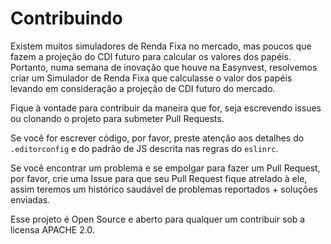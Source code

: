 # Contribuindo
Existem muitos simuladores de Renda Fixa no mercado, mas poucos que fazem a projeção do CDI futuro para calcular os valores dos papéis. Portanto, numa semana de inovação que houve na Easynvest, resolvemos criar um Simulador de Renda Fixa que calculasse o valor dos papéis levando em consideração a projeção de CDI futuro do mercado.

Fique à vontade para contribuir da maneira que for, seja escrevendo issues ou clonando o projeto para submeter Pull Requests.

Se você for escrever código, por favor, preste atenção aos detalhes do `.editorconfig` e do padrão de JS descrita nas regras do `eslinrc`.

Se você encontrar um problema e se empolgar para fazer um Pull Request, por favor, crie uma Issue para que seu Pull Request fique atrelado à ele, assim teremos um histórico saudável de problemas reportados + soluções enviadas.

Esse projeto é Open Source e aberto para qualquer um contribuir sob a licensa APACHE 2.0.
